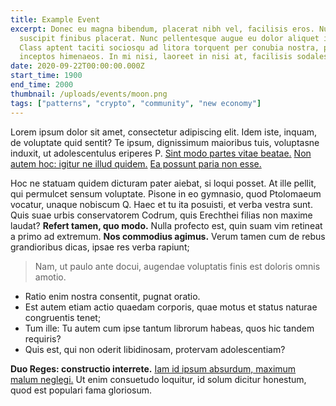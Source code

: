 ```yaml
---
title: Example Event
excerpt: Donec eu magna bibendum, placerat nibh vel, facilisis eros. Nullam
  suscipit finibus placerat. Nunc pellentesque augue eu dolor aliquet iaculis.
  Class aptent taciti sociosqu ad litora torquent per conubia nostra, per
  inceptos himenaeos. In mi nisi, laoreet in nisi at, facilisis sodales ante.
date: 2020-09-22T00:00:00.000Z
start_time: 1900
end_time: 2000
thumbnail: /uploads/events/moon.png
tags: ["patterns", "crypto", "community", "new economy"]
---
```


Lorem ipsum dolor sit amet, consectetur adipiscing elit. Idem iste, inquam, de voluptate quid sentit? Te ipsum, dignissimum maioribus tuis, voluptasne induxit, ut adolescentulus eriperes P. [Sint modo partes vitae beatae.](http://loripsum.net/) [Non autem hoc: igitur ne illud quidem.](http://loripsum.net/) [Ea possunt paria non esse.](http://loripsum.net/)

Hoc ne statuam quidem dicturam pater aiebat, si loqui posset. At ille pellit, qui permulcet sensum voluptate. Pisone in eo gymnasio, quod Ptolomaeum vocatur, unaque nobiscum Q. Haec et tu ita posuisti, et verba vestra sunt. Quis suae urbis conservatorem Codrum, quis Erechthei filias non maxime laudat? **Refert tamen, quo modo.** Nulla profecto est, quin suam vim retineat a primo ad extremum. **Nos commodius agimus.** Verum tamen cum de rebus grandioribus dicas, ipsae res verba rapiunt;

> Nam, ut paulo ante docui, augendae voluptatis finis est doloris omnis amotio.

- Ratio enim nostra consentit, pugnat oratio.
- Est autem etiam actio quaedam corporis, quae motus et status naturae congruentis tenet;
- Tum ille: Tu autem cum ipse tantum librorum habeas, quos hic tandem requiris?
- Quis est, qui non oderit libidinosam, protervam adolescentiam?

**Duo Reges: constructio interrete.** [Iam id ipsum absurdum, maximum malum neglegi.](http://loripsum.net/) Ut enim consuetudo loquitur, id solum dicitur honestum, quod est populari fama gloriosum.
